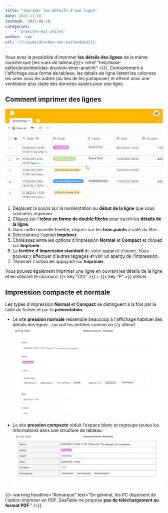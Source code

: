 ```yaml
---
title: "Imprimer les détails d'une ligne"
date: 2022-11-16
lastmod: '2023-08-16'
categories:
    - 'arbeiten-mit-zeilen'
author: 'vge'
url: '/fr/aide/drucken-von-zeilendetails'
---
```


Vous avez la possibilité d'imprimer **les détails des lignes** de la même manière que [les vues de tableau]({{< relref "help/base-editor/ansichten/das-drucken-einer-ansicht" >}}). Contrairement à l'affichage sous forme de tableau, les détails de ligne listent les colonnes les unes sous les autres (au lieu de les juxtaposer) et offrent ainsi une ventilation plus claire des données saisies pour une ligne.

## Comment imprimer des lignes

![Impression des détails des lignes.](images/Drucken-von-Zeilendetails.gif)

1. Déplacez la souris sur la numérotation au **début de la ligne** que vous souhaitez imprimer.
2. Cliquez sur l'**icône en forme de double flèche** pour ouvrir les **détails de la ligne**.
3. Dans cette nouvelle fenêtre, cliquez sur les **trois points** à côté du titre.
4. Sélectionnez l'option **Imprimer**.
5. Choisissez entre les options d'impression **Normal** et **Compact** et cliquez sur **Imprimer**.
6. La **fenêtre d'impression standard** de votre appareil s'ouvre. Vous pouvez y effectuer d'autres réglages et voir un aperçu de l'impression.
7. Terminez l'action en appuyant sur **Imprimer**.

Vous pouvez également imprimer une ligne en ouvrant les détails de la ligne et en utilisant le raccourci {{< key "Ctrl" >}} + {{< key "P" >}} utiliser.

## Impression compacte et normale

Les types d'impression **Normal** et **Compact** se distinguent à la fois par la taille du fichier et par la **présentation**.

- Le site **pression normale** ressemble beaucoup à l'affichage habituel des détails des lignes : on voit les entrées comme on s'y attend.  
   ![Pression normale.](images/Normaler-Druck-1.png)
- Le site **pression compacte** réduit l'espace blanc et regroupe toutes les informations dans une structure de tableau.  
   ![Impression compacte.](images/Kompakter-Druck-1.png)

{{< warning  headline="Remarque"  text="En général, les PC disposent de l'option _Imprimer en PDF_. SeaTable ne propose **pas de téléchargement au format PDF**." />}}
